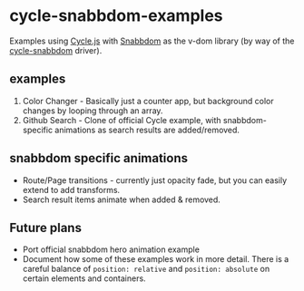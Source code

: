 # cycle-snabbdom-examples
Examples using [Cycle.js](https://github.com/cyclejs) with [Snabbdom](https://github.com/paldepind/snabbdom) as the v-dom library (by way of the [cycle-snabbdom](https://github.com/TylorS/cycle-snabbdom) driver).

## examples

1. Color Changer - Basically just a counter app, but background color changes by looping through an array.
2. Github Search - Clone of official Cycle example, with snabbdom-specific animations as search results are added/removed.

## snabbdom specific animations

* Route/Page transitions - currently just opacity fade, but you can easily extend to add transforms.
* Search result items animate when added & removed.


## Future plans

* Port official snabbdom hero animation example
* Document how some of these examples work in more detail.  There is a careful balance of `position: relative` and `position: absolute` on certain elements and containers.